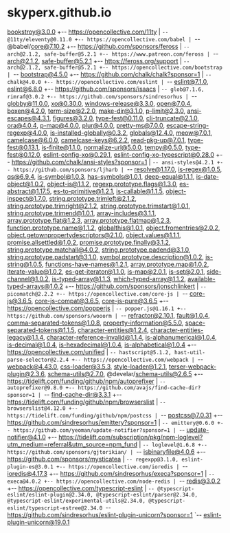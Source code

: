 # skyperx.github.io
bookstroy@3.0.0
+-- https://opencollective.com/11ty
| `-- @11ty/eleventy@0.11.0
+-- https://opencollective.com/babel
| `-- @babel/core@7.10.2
+-- https://github.com/sponsors/feross
| `-- arch@2.1.2, safe-buffer@5.2.1
+-- https://www.patreon.com/feross
| `-- arch@2.1.2, safe-buffer@5.2.1
+-- https://feross.org/support
| `-- arch@2.1.2, safe-buffer@5.2.1
+-- https://opencollective.com/bootstrap
| `-- bootstrap@4.5.0
+-- https://github.com/chalk/chalk?sponsor=1
| `-- chalk@4.0.0
+-- https://opencollective.com/eslint
| `-- eslint@7.1.0, eslint@6.8.0
+-- https://github.com/sponsors/isaacs
| `-- glob@7.1.6, rimraf@3.0.2
+-- https://github.com/sponsors/sindresorhus
| `-- globby@11.0.0, xo@0.30.0, windows-release@3.3.0, open@7.0.4, boxen@4.2.0, term-size@2.2.0, make-dir@3.1.0, p-limit@2.3.0, ansi-escapes@4.3.1, figures@3.2.0, type-fest@0.11.0, cli-truncate@2.1.0, ora@4.0.4, p-map@4.0.0, plur@4.0.0, pretty-ms@7.0.0, escape-string-regexp@4.0.0, is-installed-globally@0.3.2, globals@12.4.0, meow@7.0.1, camelcase@6.0.0, camelcase-keys@6.2.2, read-pkg-up@7.0.1, type-fest@0.13.1, is-finite@1.1.0, normalize-url@5.0.0, tempy@0.5.0, type-fest@0.12.0, eslint-config-xo@0.29.1, eslint-config-xo-typescript@0.28.0
+-- https://github.com/chalk/ansi-styles?sponsor=1
| `-- ansi-styles@4.2.1
+-- https://github.com/sponsors/ljharb
| `-- resolve@1.17.0, is-regex@1.0.5, qs@6.9.4, is-symbol@1.0.3, has-symbols@1.0.1, deep-equal@1.1.1, is-date-object@1.0.2, object-is@1.1.2, regexp.prototype.flags@1.3.0, es-abstract@1.17.5, es-to-primitive@1.2.1, is-callable@1.1.5, object-inspect@1.7.0, string.prototype.trimleft@2.1.2, string.prototype.trimright@2.1.2, string.prototype.trimstart@1.0.1, string.prototype.trimend@1.0.1, array-includes@3.1.1, array.prototype.flat@1.2.3, array.prototype.flatmap@1.2.3, function.prototype.name@1.1.2, globalthis@1.0.1, object.fromentries@2.0.2, object.getownpropertydescriptors@2.1.0, object.values@1.1.1, promise.allsettled@1.0.2, promise.prototype.finally@3.1.2, string.prototype.matchall@4.0.2, string.prototype.padend@3.1.0, string.prototype.padstart@3.1.0, symbol.prototype.description@1.0.2, is-string@1.0.5, functions-have-names@1.2.1, array.prototype.map@1.0.2, iterate-value@1.0.2, es-get-iterator@1.1.0, is-map@2.0.1, is-set@2.0.1, side-channel@1.0.2, is-typed-array@1.1.3, which-typed-array@1.1.2, available-typed-arrays@1.0.2
+-- https://github.com/sponsors/jonschlinkert
| `-- picomatch@2.2.2
+-- https://opencollective.com/core-js
| `-- core-js@3.6.5, core-js-compat@3.6.5, core-js-pure@3.6.5
+-- https://opencollective.com/popperjs
| `-- popper.js@1.16.1
+-- https://github.com/sponsors/wooorm
| `-- refractor@2.10.1, fault@1.0.4, comma-separated-tokens@1.0.8, property-information@5.5.0, space-separated-tokens@1.1.5, character-entities@1.2.4, character-entities-legacy@1.1.4, character-reference-invalid@1.1.4, is-alphanumerical@1.0.4, is-decimal@1.0.4, is-hexadecimal@1.0.4, is-alphabetical@1.0.4
+-- https://opencollective.com/unified
| `-- hastscript@5.1.2, hast-util-parse-selector@2.2.4
+-- https://opencollective.com/webpack
| `-- webpack@4.43.0, css-loader@3.5.3, style-loader@1.2.1, terser-webpack-plugin@2.3.6, schema-utils@2.7.0, @develar/schema-utils@2.6.5
+-- https://tidelift.com/funding/github/npm/autoprefixer
| `-- autoprefixer@9.8.0
+-- https://github.com/avajs/find-cache-dir?sponsor=1
| `-- find-cache-dir@3.3.1
+-- https://tidelift.com/funding/github/npm/browserslist
| `-- browserslist@4.12.0
+-- https://tidelift.com/funding/github/npm/postcss
| `-- postcss@7.0.31
+-- https://github.com/sindresorhus/emittery?sponsor=1
| `-- emittery@0.6.0
+-- https://github.com/yeoman/update-notifier?sponsor=1
| `-- update-notifier@4.1.0
+-- https://tidelift.com/subscription/pkg/npm-loglevel?utm_medium=referral&utm_source=npm_fund
| `-- loglevel@1.6.8
+-- https://github.com/sponsors/gjtorikian/
| `-- isbinaryfile@4.0.6
+-- https://github.com/sponsors/mysticatea
| `-- regexpp@3.1.0, eslint-plugin-es@3.0.1
+-- https://opencollective.com/ioredis
| `-- ioredis@4.17.3
+-- https://github.com/sindresorhus/execa?sponsor=1
| `-- execa@4.0.2
+-- https://opencollective.com/node-redis
| `-- redis@3.0.2
+-- https://opencollective.com/typescript-eslint
| `-- @typescript-eslint/eslint-plugin@2.34.0, @typescript-eslint/parser@2.34.0, @typescript-eslint/experimental-utils@2.34.0, @typescript-eslint/typescript-estree@2.34.0
`-- https://github.com/sindresorhus/eslint-plugin-unicorn?sponsor=1
  `-- eslint-plugin-unicorn@19.0.1
